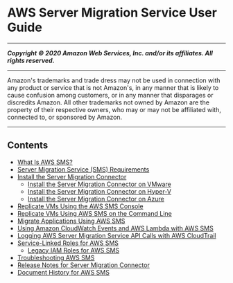 # AWS Server Migration Service User Guide

-----
*****Copyright &copy; 2020 Amazon Web Services, Inc. and/or its affiliates. All rights reserved.*****

-----
Amazon's trademarks and trade dress may not be used in 
     connection with any product or service that is not Amazon's, 
     in any manner that is likely to cause confusion among customers, 
     or in any manner that disparages or discredits Amazon. All other 
     trademarks not owned by Amazon are the property of their respective
     owners, who may or may not be affiliated with, connected to, or 
     sponsored by Amazon.

-----
## Contents
+ [What Is AWS SMS?](server-migration.md)
+ [Server Migration Service (SMS) Requirements](prereqs.md)
+ [Install the Server Migration Connector](SMS_setup.md)
   + [Install the Server Migration Connector on VMware](VMware.md)
   + [Install the Server Migration Connector on Hyper-V](HyperV.md)
   + [Install the Server Migration Connector on Azure](Azure.md)
+ [Replicate VMs Using the AWS SMS Console](console_workflow.md)
+ [Replicate VMs Using AWS SMS on the Command Line](cli_workflow.md)
+ [Migrate Applications Using AWS SMS](application-migration.md)
+ [Using Amazon CloudWatch Events and AWS Lambda with AWS SMS](cwe-sms.md)
+ [Logging AWS Server Migration Service API Calls with AWS CloudTrail](logging-using-cloudtrail.md)
+ [Service-Linked Roles for AWS SMS](using-service-linked-roles.md)
   + [Legacy IAM Roles for AWS SMS](sms-legacy-iam-roles.md)
+ [Troubleshooting AWS SMS](troubleshoot-sms.md)
+ [Release Notes for Server Migration Connector](release-notes.md)
+ [Document History for AWS SMS](doc-history.md)